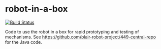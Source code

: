 # robot-in-a-box
[![Build Status](https://travis-ci.org/blair-robot-project/robot-in-a-box.svg?branch=master)](https://travis-ci.org/blair-robot-project/robot-in-a-box)

Code to use the robot in a box for rapid prototyping and testing of mechanisms. See https://github.com/blair-robot-project/449-central-repo for the Java code.
